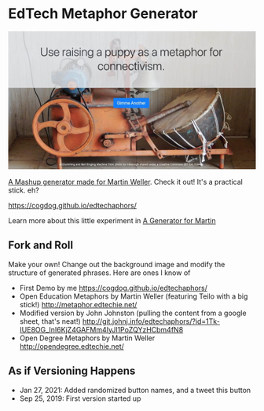 # EdTech Metaphor Generator

[![](metaphor-screen.jpg "Generator sample screen with some kind of reference to puppies")](https://cogdog.github.io/edtechaphors/)


[A Mashup generator made for Martin Weller](http://blog.edtechie.net/edtech/ed-tech-metaphor-generator/). Check it out! It's a practical stick. eh?

https://cogdog.github.io/edtechaphors/

Learn more about this little experiment in [A Generator for Martin](https://cogdogblog.com/2019/09/generator-for-martin/)

## Fork and Roll

Make your own! Change out the background image and modify the structure of generated phrases. Here are ones I know of

* First Demo by me https://cogdog.github.io/edtechaphors/
* Open Education Metaphors by Martin Weller (featuring Teilo with a big stick!) http://metaphor.edtechie.net/
* Modified version by John Johnston (pulling the content from a google sheet, that's neat!) http://git.johnj.info/edtechaphors/?id=1Tk-IUE8OG_InI6KjZ4GAFMm4IyJl1PoZQYzHCbm4fN8
* Open Degree Metaphors by Martin Weller http://opendegree.edtechie.net/


## As if Versioning Happens

* Jan 27, 2021: Added randomized button names, and a tweet this button
* Sep 25, 2019: First version started up



